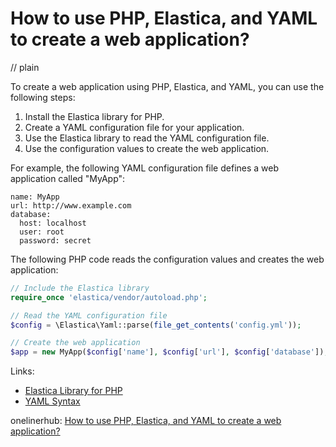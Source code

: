 # How to use PHP, Elastica, and YAML to create a web application?
// plain

To create a web application using PHP, Elastica, and YAML, you can use the following steps:

1. Install the Elastica library for PHP.
2. Create a YAML configuration file for your application.
3. Use the Elastica library to read the YAML configuration file.
4. Use the configuration values to create the web application.

For example, the following YAML configuration file defines a web application called "MyApp":

```
name: MyApp
url: http://www.example.com
database:
  host: localhost
  user: root
  password: secret
```

The following PHP code reads the configuration values and creates the web application:

```php
// Include the Elastica library
require_once 'elastica/vendor/autoload.php';

// Read the YAML configuration file
$config = \Elastica\Yaml::parse(file_get_contents('config.yml'));

// Create the web application
$app = new MyApp($config['name'], $config['url'], $config['database']);
```

Links:

- [Elastica Library for PHP](https://github.com/ruflin/Elastica)
- [YAML Syntax](https://en.wikipedia.org/wiki/YAML)

onelinerhub: [How to use PHP, Elastica, and YAML to create a web application?](https://onelinerhub.com/php-elastica/how-to-use-php--elastica--and-yaml-to-create-a-web-application)